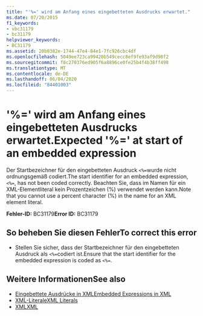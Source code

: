 ```yaml
---
title: "'%=' wird am Anfang eines eingebetteten Ausdrucks erwartet."
ms.date: 07/20/2015
f1_keywords:
- vbc31179
- bc31179
helpviewer_keywords:
- BC31179
ms.assetid: 20b0382e-1744-47e4-84e1-7fc926cbc4df
ms.openlocfilehash: 5049ee723ca99420b549cecc8ef9fe93af9d98f2
ms.sourcegitcommit: f8c270376ed905f6a8896ce0fe25b4f4b38ff498
ms.translationtype: MT
ms.contentlocale: de-DE
ms.lasthandoff: 06/04/2020
ms.locfileid: "84401003"
---
```

# <a name="expected--at-start-of-an-embedded-expression"></a><span data-ttu-id="67594-102">'%=' wird am Anfang eines eingebetteten Ausdrucks erwartet.</span><span class="sxs-lookup"><span data-stu-id="67594-102">Expected '%=' at start of an embedded expression</span></span>
<span data-ttu-id="67594-103">Der Startbezeichner für den eingebetteten Ausdruck `<%=`wurde nicht ordnungsgemäß codiert.</span><span class="sxs-lookup"><span data-stu-id="67594-103">The start identifier for an embedded expression, `<%=`, has not been coded correctly.</span></span> <span data-ttu-id="67594-104">Beachten Sie, dass im Namen für ein XML-Elementliteral kein Prozentzeichen (%) verwendet werden kann.</span><span class="sxs-lookup"><span data-stu-id="67594-104">Note that you cannot use a percent character (%) in the name for an XML element literal.</span></span>  
  
 <span data-ttu-id="67594-105">**Fehler-ID:** BC31179</span><span class="sxs-lookup"><span data-stu-id="67594-105">**Error ID:** BC31179</span></span>  
  
## <a name="to-correct-this-error"></a><span data-ttu-id="67594-106">So beheben Sie diesen Fehler</span><span class="sxs-lookup"><span data-stu-id="67594-106">To correct this error</span></span>  
  
- <span data-ttu-id="67594-107">Stellen Sie sicher, dass der Startbezeichner für den eingebetteten Ausdruck als `<%=`codiert ist.</span><span class="sxs-lookup"><span data-stu-id="67594-107">Ensure that the start identifier for the embedded expression is coded as `<%=`.</span></span>  
  
## <a name="see-also"></a><span data-ttu-id="67594-108">Weitere Informationen</span><span class="sxs-lookup"><span data-stu-id="67594-108">See also</span></span>

- [<span data-ttu-id="67594-109">Eingebettete Ausdrücke in XML</span><span class="sxs-lookup"><span data-stu-id="67594-109">Embedded Expressions in XML</span></span>](../programming-guide/language-features/xml/embedded-expressions-in-xml.md)
- [<span data-ttu-id="67594-110">XML-Literale</span><span class="sxs-lookup"><span data-stu-id="67594-110">XML Literals</span></span>](../language-reference/xml-literals/index.md)
- [<span data-ttu-id="67594-111">XML</span><span class="sxs-lookup"><span data-stu-id="67594-111">XML</span></span>](../programming-guide/language-features/xml/index.md)
